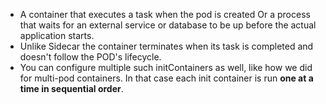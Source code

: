 - A container that executes a task when the pod is created Or a process that waits for an external service or database to be up before the actual application starts.
- Unlike Sidecar the container terminates when its task is completed and doesn't follow the POD's lifecycle.
- You can configure multiple such initContainers as well, like how we did for multi-pod containers. In that case each init container is run **one at a time in sequential order**.